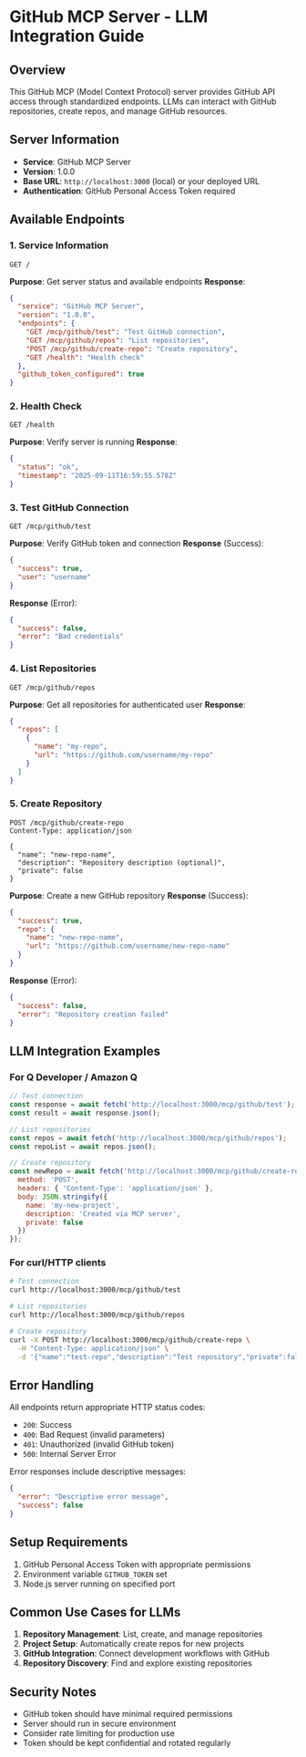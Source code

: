 # GitHub MCP Server - LLM Integration Guide

## Overview
This GitHub MCP (Model Context Protocol) server provides GitHub API access through standardized endpoints. LLMs can interact with GitHub repositories, create repos, and manage GitHub resources.

## Server Information
- **Service**: GitHub MCP Server
- **Version**: 1.0.0
- **Base URL**: `http://localhost:3000` (local) or your deployed URL
- **Authentication**: GitHub Personal Access Token required

## Available Endpoints

### 1. Service Information
```http
GET /
```
**Purpose**: Get server status and available endpoints
**Response**:
```json
{
  "service": "GitHub MCP Server",
  "version": "1.0.0",
  "endpoints": {
    "GET /mcp/github/test": "Test GitHub connection",
    "GET /mcp/github/repos": "List repositories",
    "POST /mcp/github/create-repo": "Create repository",
    "GET /health": "Health check"
  },
  "github_token_configured": true
}
```

### 2. Health Check
```http
GET /health
```
**Purpose**: Verify server is running
**Response**:
```json
{
  "status": "ok",
  "timestamp": "2025-09-11T16:59:55.578Z"
}
```

### 3. Test GitHub Connection
```http
GET /mcp/github/test
```
**Purpose**: Verify GitHub token and connection
**Response** (Success):
```json
{
  "success": true,
  "user": "username"
}
```
**Response** (Error):
```json
{
  "success": false,
  "error": "Bad credentials"
}
```

### 4. List Repositories
```http
GET /mcp/github/repos
```
**Purpose**: Get all repositories for authenticated user
**Response**:
```json
{
  "repos": [
    {
      "name": "my-repo",
      "url": "https://github.com/username/my-repo"
    }
  ]
}
```

### 5. Create Repository
```http
POST /mcp/github/create-repo
Content-Type: application/json

{
  "name": "new-repo-name",
  "description": "Repository description (optional)",
  "private": false
}
```
**Purpose**: Create a new GitHub repository
**Response** (Success):
```json
{
  "success": true,
  "repo": {
    "name": "new-repo-name",
    "url": "https://github.com/username/new-repo-name"
  }
}
```
**Response** (Error):
```json
{
  "success": false,
  "error": "Repository creation failed"
}
```

## LLM Integration Examples

### For Q Developer / Amazon Q
```javascript
// Test connection
const response = await fetch('http://localhost:3000/mcp/github/test');
const result = await response.json();

// List repositories
const repos = await fetch('http://localhost:3000/mcp/github/repos');
const repoList = await repos.json();

// Create repository
const newRepo = await fetch('http://localhost:3000/mcp/github/create-repo', {
  method: 'POST',
  headers: { 'Content-Type': 'application/json' },
  body: JSON.stringify({
    name: 'my-new-project',
    description: 'Created via MCP server',
    private: false
  })
});
```

### For curl/HTTP clients
```bash
# Test connection
curl http://localhost:3000/mcp/github/test

# List repositories
curl http://localhost:3000/mcp/github/repos

# Create repository
curl -X POST http://localhost:3000/mcp/github/create-repo \
  -H "Content-Type: application/json" \
  -d '{"name":"test-repo","description":"Test repository","private":false}'
```

## Error Handling
All endpoints return appropriate HTTP status codes:
- `200`: Success
- `400`: Bad Request (invalid parameters)
- `401`: Unauthorized (invalid GitHub token)
- `500`: Internal Server Error

Error responses include descriptive messages:
```json
{
  "error": "Descriptive error message",
  "success": false
}
```

## Setup Requirements
1. GitHub Personal Access Token with appropriate permissions
2. Environment variable `GITHUB_TOKEN` set
3. Node.js server running on specified port

## Common Use Cases for LLMs
1. **Repository Management**: List, create, and manage repositories
2. **Project Setup**: Automatically create repos for new projects
3. **GitHub Integration**: Connect development workflows with GitHub
4. **Repository Discovery**: Find and explore existing repositories

## Security Notes
- GitHub token should have minimal required permissions
- Server should run in secure environment
- Consider rate limiting for production use
- Token should be kept confidential and rotated regularly
